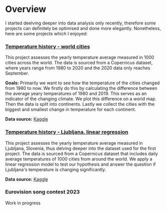 # Overview

I started deelving deeper into data analysis only recently, therefore some projects can definitely be optimised and done more elegantly. Nonetheless, here are some projects which I enjoyed:

### [Temperature history - world cities](https://github.com/NejlaKambic/Portfolio/blob/main/Temperature%20history%20-%20world%20cities.ipynb)
This project assesses the yearly temperature average measured in 1000 cities across the world. The data is sourced from a Copernicus dataset, where years range from 1980 to 2020 and the 2020 data only reaches September. 

**Goals:** Primarily we want to see how the temperature of the cities changed from 1980 to now. We firstly do this by calculating the difference between the average yeary temperatures of 1980 and 2019. This serves as an indicator of the changing climate. We plot this difference on a world map.
Then the data is split into continents. Lastly we collect the cities with the biggest and smallest change in temperature for each continent.

**Data source:** [Kaggle](https://www.kaggle.com/datasets/hansukyang/temperature-history-of-1000-cities-1980-to-2020) 

### [Temperature history - Ljubljana, linear regression](https://github.com/NejlaKambic/Portfolio/blob/main/Temp_history_LJ-Public.ipynb)

This project assesses the yearly temperature average measured in Ljubljana, Slovenia, thus delving deeper into the dataset used for the first project. The data is sourced from a Copernicus dataset that includes daily average temperatures of 1000 cities from around the world.  We apply a linear regression model to test our hypothesis and answer the question if Ljubljana's temperature is changing significantly.

**Data source:** [Kaggle](https://www.kaggle.com/datasets/hansukyang/temperature-history-of-1000-cities-1980-to-2020) 

### Eurovision song contest 2023
Work in progress
